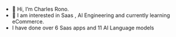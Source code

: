 - 👋 Hi, I’m Charles Rono.
- 🌱 I am interested in Saas , AI Engineering and currently learning eCommerce.
- I have done over 6 Saas apps and 11 AI Language models
